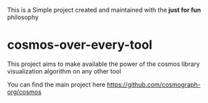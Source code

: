 This is a Simple project created and maintained with the **just for fun** philosophy

# cosmos-over-every-tool
This project aims to make available the power of the cosmos library visualization algorithm on any other tool

You can find the main project here
https://github.com/cosmograph-org/cosmos
